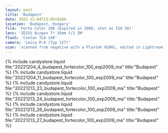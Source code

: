 ```yaml
---
layout: post
title: 'Budapest'
date: 2022-12-04T23:05+0100
location: 'Budapest, Hungary'
film: 'Forte Color 100 (Expired in 2009, shot as ISO 50)'
lens: 'ZEISS Biogon T* 35mm f/2 ZM'
flash: 'Contax TLA 140'
camera: 'Leica M-A (Typ 127)'
scan: 'scanned from negative with a Plustek 8200i, edited in Lightroom'
---
```


{% include candystore.liquid file:"20221204_4_budapest_fortecolor_100_exp2009_ma" title:"Budapest" %}
{% include candystore.liquid file:"20221204_11_budapest_fortecolor_100_exp2009_ma" title:"Budapest" %}
{% include candystore.liquid file:"20221213_23_budapest_fortecolor_100_exp2009_ma" title:"Budapest" %}
{% include candystore.liquid file:"20221213_24_budapest_fortecolor_100_exp2009_ma" title:"Budapest" %}
{% include candystore.liquid file:"20221213_26_budapest_fortecolor_100_exp2009_ma" title:"Budapest" %}
{% include candystore.liquid file:"20221213_27_budapest_fortecolor_100_exp2009_ma" title:"Budapest" %}

